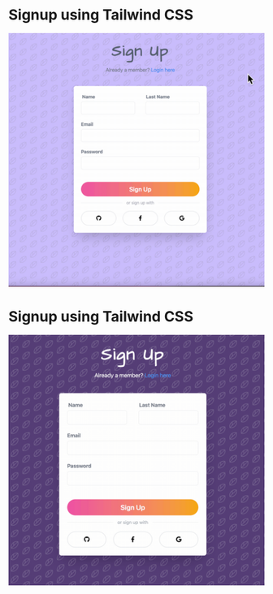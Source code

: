 # Signup using Tailwind CSS

![](images/signup.gif)

# Signup using Tailwind CSS

![](images/signup2.gif)
